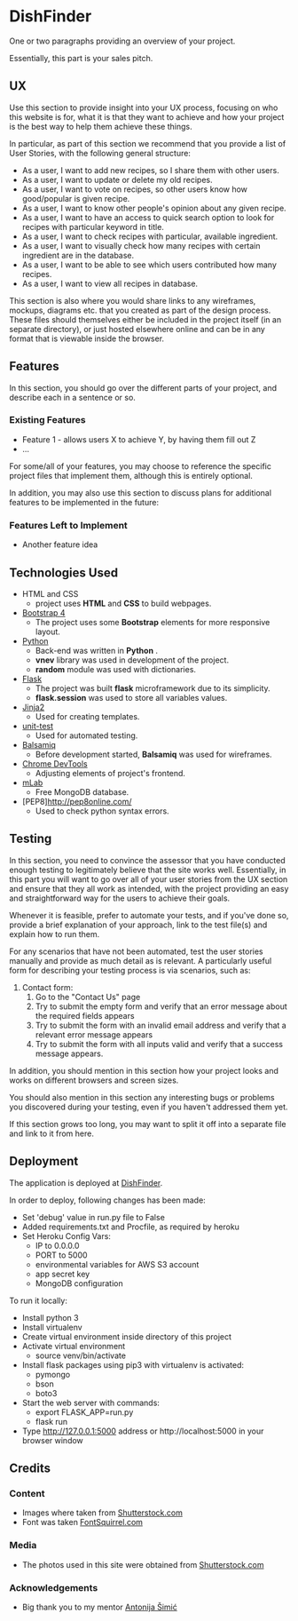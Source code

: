 # DishFinder

One or two paragraphs providing an overview of your project.

Essentially, this part is your sales pitch.
 
## UX
 
Use this section to provide insight into your UX process, focusing on who this website is for, what it is that they want to achieve and how your project is the best way to help them achieve these things.

In particular, as part of this section we recommend that you provide a list of User Stories, with the following general structure:
- As a user, I want to add new recipes, so I share them with other users.
- As a user, I want to update or delete my old recipes.
- As a user, I want to vote on recipes, so other users know how good/popular is given recipe.
- As a user, I want to know other people's opinion about any given recipe.
- As a user, I want to have an access to quick search option to look for recipes with particular keyword in title.
- As a user, I want to check recipes with particular, available ingredient.
- As a user, I want to visually check how many recipes with certain ingredient are in the database.
- As a user, I want to be able to see which users contributed how many recipes.
- As a user, I want to view all recipes in database.

This section is also where you would share links to any wireframes, mockups, diagrams etc. that you created as part of the design process. These files should themselves either be included in the project itself (in an separate directory), or just hosted elsewhere online and can be in any format that is viewable inside the browser.

## Features

In this section, you should go over the different parts of your project, and describe each in a sentence or so.
 
### Existing Features
- Feature 1 - allows users X to achieve Y, by having them fill out Z
- ...

For some/all of your features, you may choose to reference the specific project files that implement them, although this is entirely optional.

In addition, you may also use this section to discuss plans for additional features to be implemented in the future:

### Features Left to Implement
- Another feature idea

## Technologies Used

- HTML and CSS
    - project uses **HTML** and **CSS** to build webpages.
- [Bootstrap 4](https://getbootstrap.com/)
    - The project uses some **Bootstrap** elements for more responsive layout.
- [Python](https://www.python.org/)
    - Back-end was written in **Python** .
    - **vnev** library was used in development of the project.
    - **random** module was used with dictionaries.
- [Flask](http://flask.pocoo.org/)
    - The project was built **flask** microframework due to its simplicity.
    - **flask.session** was used to store all variables values. 
- [Jinja2](https://jinja.pocoo.org/)
    - Used for creating templates.
- [unit-test](https://docs.python.org/3/library/unittest.html)
    - Used for automated testing.
- [Balsamiq](https://balsamiq.com/)
    - Before development started, **Balsamiq** was used for wireframes.
- [Chrome DevTools](https://developers.google.com/web/tools/chrome-devtools/)
    - Adjusting elements of project's frontend.
- [mLab](https://mlab.com/)
    - Free MongoDB database.
- [PEP8]http://pep8online.com/
    - Used to check python syntax errors.



## Testing

In this section, you need to convince the assessor that you have conducted enough testing to legitimately believe that the site works well. Essentially, in this part you will want to go over all of your user stories from the UX section and ensure that they all work as intended, with the project providing an easy and straightforward way for the users to achieve their goals.

Whenever it is feasible, prefer to automate your tests, and if you've done so, provide a brief explanation of your approach, link to the test file(s) and explain how to run them.

For any scenarios that have not been automated, test the user stories manually and provide as much detail as is relevant. A particularly useful form for describing your testing process is via scenarios, such as:

1. Contact form:
    1. Go to the "Contact Us" page
    2. Try to submit the empty form and verify that an error message about the required fields appears
    3. Try to submit the form with an invalid email address and verify that a relevant error message appears
    4. Try to submit the form with all inputs valid and verify that a success message appears.

In addition, you should mention in this section how your project looks and works on different browsers and screen sizes.

You should also mention in this section any interesting bugs or problems you discovered during your testing, even if you haven't addressed them yet.

If this section grows too long, you may want to split it off into a separate file and link to it from here.

## Deployment

The application is deployed at [DishFinder](https://dishfinderstage.herokuapp.com/).

In order to deploy, following changes has been made:
- Set 'debug' value in run.py file to False
- Added requirements.txt and Procfile, as required by heroku
- Set Heroku Config Vars:
    - IP to 0.0.0.0
    - PORT to 5000
    - environmental variables for AWS S3 account
    - app secret key
    - MongoDB configuration

To run it locally:
- Install python 3
- Install virtualenv
- Create virtual environment inside directory of this project
- Activate virtual environment
    - source venv/bin/activate
- Install flask packages using pip3 with virtualenv is activated:
	- pymongo 
	- bson
	- boto3 
- Start the web server with commands:
    - export FLASK_APP=run.py
    - flask run
- Type http://127.0.0.1:5000 address or http://localhost:5000 in your browser window


## Credits

### Content

- Images where taken from [Shutterstock.com](https://www.shutterstock.com/)
- Font was taken [FontSquirrel.com](https://www.fontsquirrel.com/)

### Media

- The photos used in this site were obtained from [Shutterstock.com](https://www.shutterstock.com/)

### Acknowledgements

- Big thank you to my mentor [Antonija Šimić](https://github.com/tonkec/)
